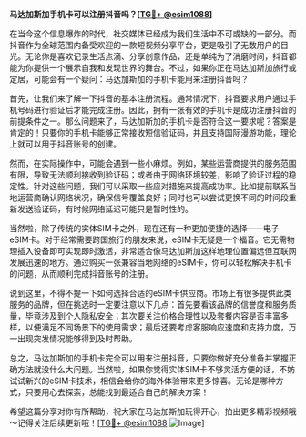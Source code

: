 **马达加斯加手机卡可以注册抖音吗？[[TG💪+ @esim1088](https://t.me/s/esim1088)]**

在当今这个信息爆炸的时代，社交媒体已经成为我们生活中不可或缺的一部分。而抖音作为全球范围内备受欢迎的一款短视频分享平台，更是吸引了无数用户的目光。无论你是喜欢记录生活点滴、分享创意作品，还是单纯为了消磨时间，抖音都能为你提供一个展示自我和发现世界的舞台。不过，如果你正在马达加斯加旅行或定居，可能会有一个疑问：马达加斯加的手机卡能用来注册抖音吗？

首先，让我们来了解一下抖音的基本注册流程。通常情况下，抖音要求用户通过手机号码进行验证后才能完成注册。因此，拥有一张有效的手机卡是成功注册抖音的前提条件之一。那么问题来了，马达加斯加的手机卡是否符合这一要求呢？答案是肯定的！只要你的手机卡能够正常接收短信验证码，并且支持国际漫游功能，理论上就可以用于抖音账号的创建。

然而，在实际操作中，可能会遇到一些小麻烦。例如，某些运营商提供的服务范围有限，导致无法顺利接收到验证码；或者由于网络环境较差，影响了验证过程的稳定性。针对这些问题，我们可以采取一些应对措施来提高成功率。比如提前联系当地运营商确认网络状况，确保信号覆盖良好；同时也可以尝试更换不同的时间段重新发送验证码，有时候网络延迟可能只是暂时性的。

当然啦，除了传统的实体SIM卡之外，现在还有一种更加便捷的选择——电子eSIM卡。对于经常需要跨国旅行的朋友来说，eSIM卡无疑是一个福音。它无需物理插入设备即可实现即时激活，非常适合像马达加斯加这样地理位置偏远但互联网发展迅速的地方。通过购买一张兼容当地网络的eSIM卡，你可以轻松解决手机卡的问题，从而顺利完成抖音账号的注册。

说到这里，不得不提一下如何选择合适的eSIM卡供应商。市场上有很多提供此类服务的品牌，但在挑选时一定要注意以下几点：首先要看该品牌的信誉度和服务质量，毕竟涉及到个人隐私安全；其次要关注价格合理性以及套餐内容是否丰富多样，以便满足不同场景下的使用需求；最后还要考虑客服响应速度和支持力度，万一出现突发情况能够得到及时帮助。

总之，马达加斯加的手机卡完全可以用来注册抖音，只要你做好充分准备并掌握正确方法就没什么大问题。当然啦，如果你觉得实体SIM卡不够灵活方便的话，不妨试试新兴的eSIM卡技术，相信会给你的海外体验带来更多惊喜。无论是哪种方式，只要用心去探索，总能找到最适合自己的解决方案！

希望这篇分享对你有所帮助，祝大家在马达加斯加玩得开心，拍出更多精彩视频哦～记得关注后续更新哦！[[TG💪+ @esim1088](https://t.me/s/esim1088) ![Image](https://i.postimg.cc/4NQfJmqS/Snipaste-2025-05-13-00-14-12.png)]